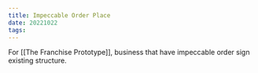 ```yaml
---
title: Impeccable Order Place
date: 20221022
tags:
---
```


For [[The Franchise Prototype]], business that have impeccable order sign existing structure. 